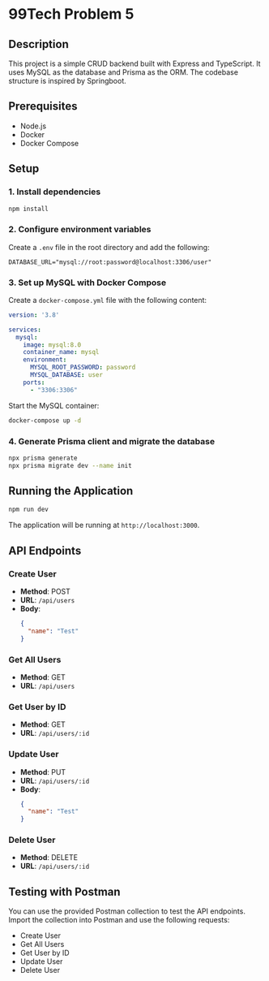 
# 99Tech Problem 5
## Description
This project is a simple CRUD backend built with Express and TypeScript. It uses MySQL as the database and Prisma as the ORM. The codebase structure is inspired by Springboot.

## Prerequisites
- Node.js
- Docker
- Docker Compose

## Setup

### 1. Install dependencies
```bash
npm install
```

### 2. Configure environment variables
Create a `.env` file in the root directory and add the following:
```
DATABASE_URL="mysql://root:password@localhost:3306/user"
```

### 3. Set up MySQL with Docker Compose
Create a `docker-compose.yml` file with the following content:
```yaml
version: '3.8'

services:
  mysql:
    image: mysql:8.0
    container_name: mysql
    environment:
      MYSQL_ROOT_PASSWORD: password
      MYSQL_DATABASE: user
    ports:
      - "3306:3306"
```

Start the MySQL container:
```bash
docker-compose up -d
```

### 4. Generate Prisma client and migrate the database
```bash
npx prisma generate
npx prisma migrate dev --name init
```

## Running the Application
```bash
npm run dev
```

The application will be running at `http://localhost:3000`.

## API Endpoints

### Create User
- **Method**: POST
- **URL**: `/api/users`
- **Body**:
  ```json
  {
    "name": "Test"
  }
  ```

### Get All Users
- **Method**: GET
- **URL**: `/api/users`

### Get User by ID
- **Method**: GET
- **URL**: `/api/users/:id`

### Update User
- **Method**: PUT
- **URL**: `/api/users/:id`
- **Body**:
  ```json
  {
    "name": "Test"
  }
  ```

### Delete User
- **Method**: DELETE
- **URL**: `/api/users/:id`

## Testing with Postman
You can use the provided Postman collection to test the API endpoints. Import the collection into Postman and use the following requests:
- Create User
- Get All Users
- Get User by ID
- Update User
- Delete User
